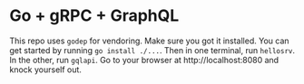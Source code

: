 # Go + gRPC + GraphQL

This repo uses `godep` for vendoring. Make sure you got it installed. You can
get started by running `go install ./...`. Then in one terminal, run `hellosrv`.
In the other, run `gqlapi`. Go to your browser at http://localhost:8080 and
knock yourself out.
